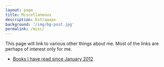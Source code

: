 ```yaml
---
layout: page
title: Miscellaneous
description: Extraaaax
background: '/img/bg-post.jpg'
permalink: /misc/
---
```

This page will link to various other things about me. Most of the links are perhaps of interest only for me.

- [Books I have read since January 2012](/books)